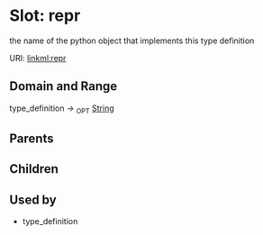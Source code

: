 
# Slot: repr


the name of the python object that implements this type definition

URI: [linkml:repr](https://w3id.org/linkml/repr)


## Domain and Range

type_definition ->  <sub>OPT</sub>
 [String](types/String.md)

## Parents


## Children


## Used by

 * type_definition
